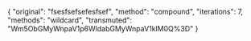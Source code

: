 {
  "original": "fsesfsefsefesfsef",
  "method": "compound",
  "iterations": 7,
  "methods": "wildcard",
  "transmuted": "Wm5ObGMyWnpaV1p6WldabGMyWnpaV1klM0Q%3D"
}